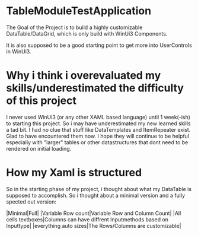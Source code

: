 # TableModuleTestApplication

The Goal of the Project is to build a highly customizable DataTable/DataGrid, which is only build with WinUi3 Components.

It is also supposed to be a good starting point to get more into UserControls in WinUi3.

# Why i think i overevaluated my skills/underestimated the difficulty of this project

I never used WinUi3 (or any other XAML based language) until 1 week(-ish) to starting this project. So i may have underestimated my new learned skills a tad bit.
I had no clue that stuff like DataTemplates and ItemRepeater exist. Glad to have encountered them now. I hope they will continue to be helpful especially with "larger" tables or other datastructures that dont need to be rendered on initial loading.

# How my Xaml is structured

So in the starting phase of my project, i thought about what my DataTable is supposed to accomplish. So i thought about a minimal version and a fully spected out version:

|Minimal|Full|
|Variable Row count|Variable Row and Column Count|
|All cells textboxes|Columns can have diffrent Inputmethods based on Inputtype|
|everything auto sizes|The Rows/Columns are customizable|